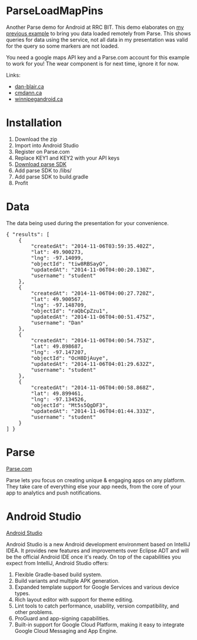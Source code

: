 ParseLoadMapPins
================

Another Parse demo for Android at RRC BIT. This demo elaborates on <a href="https://github.com/CMDann/ParseSaveLoadDemo">my previous example</a> to bring you data loaded remotely from Parse. This shows queries for data using the service, not all data in my presentation was valid for the query so some markers are not loaded.

You need a google maps API key and a Parse.com account for this example to work for you! The wear component is for next time, ignore it for now.

Links:
<ul>
<li><a href="http://dan-blair.ca">dan-blair.ca</a></li>
<li><a href="http://cmdann.ca">cmdann.ca</a></li>
<li><a href="http://winnipegandroid.ca">winnipegandroid.ca</a></li>
</ul>

Installation
============
1. Download the zip
2. Import into Android Studio
3. Register on Parse.com
4. Replace KEY1 and KEY2 with your API keys
5. <a href="https://parse.com/docs/downloads">Download parse SDK</a>
6. Add parse SDK to /libs/
7. Add parse SDK to build.gradle
8. Profit

Data
====
The data being used during the presentation for your convenience.
<pre>
{ "results": [
	{
        "createdAt": "2014-11-06T03:59:35.402Z",
        "lat": 49.900273,
        "lng": -97.14099,
        "objectId": "tiw8RBSayO",
        "updatedAt": "2014-11-06T04:00:20.130Z",
        "username": "student"
    },
	{
        "createdAt": "2014-11-06T04:00:27.720Z",
        "lat": 49.900567,
        "lng": -97.148709,
        "objectId": "raQbCpZzu1",
        "updatedAt": "2014-11-06T04:00:51.475Z",
        "username": "Dan"
    },
	{
        "createdAt": "2014-11-06T04:00:54.753Z",
        "lat": 49.898687,
        "lng": -97.147207,
        "objectId": "OcH8DjAuye",
        "updatedAt": "2014-11-06T04:01:29.632Z",
        "username": "student"
    },
	{
        "createdAt": "2014-11-06T04:00:58.868Z",
        "lat": 49.899461,
        "lng": -97.134526,
        "objectId": "Mt5s5QgDF3",
        "updatedAt": "2014-11-06T04:01:44.333Z",
        "username": "student"
    }
] }
</pre>

Parse
=====
<a href="https://parse.com/">Parse.com</a>

Parse lets you focus on creating unique & engaging apps on any platform. They take care of everything else your app needs, from the core of your app to analytics and push notifications.

Android Studio
==============
<a href="https://developer.android.com/sdk/installing/studio.html">Android Studio</a>
<p>Android Studio is a new Android development environment based on IntelliJ IDEA. It provides new features and improvements over Eclipse ADT and will be the official Android IDE once it's ready. On top of the capabilities you expect from IntelliJ, Android Studio offers:</p>
<ol>
<li>Flexible Gradle-based build system.</li>
<li>Build variants and multiple APK generation.</li>
<li>Expanded template support for Google Services and various device types.</li>
<li>Rich layout editor with support for theme editing.</li>
<li>Lint tools to catch performance, usability, version compatibility, and other problems.</li>
<li>ProGuard and app-signing capabilities.</li>
<li>Built-in support for Google Cloud Platform, making it easy to integrate Google Cloud Messaging and App Engine.</li>
</ol>
